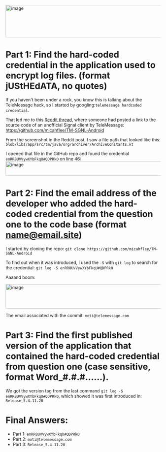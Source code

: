 
<img width="968" height="105" alt="image" src="https://github.com/user-attachments/assets/84ec1d6d-3efb-4711-9268-2d3fac1dbe35" />


# Part 1: Find the hard-coded credential in the application used to encrypt log files. (format jUStHEdATA, no quotes)

If you haven't been under a rock, you know this is talking about the TeleMessage hack, so I started by googling:`telemessage hardcoded credential`.

That led me to this [Reddit thread](https://www.reddit.com/r/technology/comments/1ke44yl/heres_the_source_code_for_the_unofficial_signal/), where someone had posted a link to the source code of an unofficial Signal client by TeleMessage: https://github.com/micahflee/TM-SGNL-Android

From the screenshot in the Reddit post, I saw a file path that looked like this:
`blob/libs/app/src/tm/java/org/archiver/ArchiveConstants.kt`

I opened that file in the GitHub repo and found the credential `enRR8UVVywXYbFkqU#QDPRkO` on line 46:
<img width="555" height="47" alt="image" src="https://github.com/user-attachments/assets/e44987a9-75db-4e3b-8eca-4fada6b4c155" />

# Part 2: Find the email address of the developer who added the hard-coded credential from the question one to the code base (format name@email.site)
I started by cloning the repo: `git clone https://github.com/micahflee/TM-SGNL-Android`

To find out when it was introduced, I used the `-S` with `git log` to search for the credential: `git log -S enRR8UVVywXYbFkqU#QDPRkO`

Aaaand boom:

<img width="599" height="79" alt="image" src="https://github.com/user-attachments/assets/16cdbde4-be15-4b20-8920-e0c3a253f2c5" />

The email associated with the commit: `moti@telemessage.com`

# Part 3: Find the first published version of the application that contained the hard-coded credential from question one (case sensitive, format Word_#.#.#......).
We got the version tag from the last command `git log -S enRR8UVVywXYbFkqU#QDPRkO`, which showed it was first introduced in: `Release_5.4.11.20`

# Final Answers:
- Part 1: `enRR8UVVywXYbFkqU#QDPRkO`
- Part 2: `moti@telemessage.com`
- Part 3: `Release_5.4.11.20`
